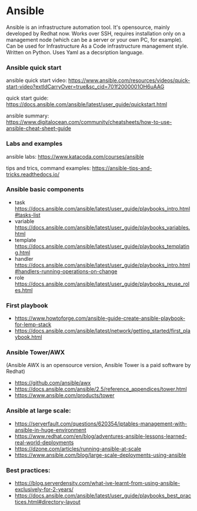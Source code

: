 # Ansible

Ansible is an infrastructure automation tool. It's opensource, mainly developed by Redhat now.
Works over SSH, requires installation only on a management node (which can be a server or your own PC, for example).
Can be used for Infrastructure As a Code infrastructure management style.
Written on Python. Uses Yaml as a decsription language.

### Ansible quick start 

ansible quick start video: https://www.ansible.com/resources/videos/quick-start-video?extIdCarryOver=true&sc_cid=701f2000001OH6uAAG

quick start guide: https://docs.ansible.com/ansible/latest/user_guide/quickstart.html

ansible summary: https://www.digitalocean.com/community/cheatsheets/how-to-use-ansible-cheat-sheet-guide

### Labs and examples

ansible labs: https://www.katacoda.com/courses/ansible

tips and trics, command examples: https://ansible-tips-and-tricks.readthedocs.io/

### Ansible basic components

- task https://docs.ansible.com/ansible/latest/user_guide/playbooks_intro.html#tasks-list
- variable https://docs.ansible.com/ansible/latest/user_guide/playbooks_variables.html
- template https://docs.ansible.com/ansible/latest/user_guide/playbooks_templating.html
- handler https://docs.ansible.com/ansible/latest/user_guide/playbooks_intro.html#handlers-running-operations-on-change
- role https://docs.ansible.com/ansible/latest/user_guide/playbooks_reuse_roles.html

### First playbook

- https://www.howtoforge.com/ansible-guide-create-ansible-playbook-for-lemp-stack
- https://docs.ansible.com/ansible/latest/network/getting_started/first_playbook.html

### Ansible Tower/AWX

(Ansible AWX is an opensource version, Ansible Tower is a paid software by Redhat)

- https://github.com/ansible/awx
- https://docs.ansible.com/ansible/2.5/reference_appendices/tower.html
- https://www.ansible.com/products/tower

### Ansible at large scale:

- https://serverfault.com/questions/620354/iptables-management-with-ansible-in-huge-environment
- https://www.redhat.com/en/blog/adventures-ansible-lessons-learned-real-world-deployments
- https://dzone.com/articles/running-ansible-at-scale
- https://www.ansible.com/blog/large-scale-deployments-using-ansible

### Best practices:

- https://blog.serverdensity.com/what-ive-learnt-from-using-ansible-exclusively-for-2-years/
- https://docs.ansible.com/ansible/latest/user_guide/playbooks_best_practices.html#directory-layout
